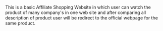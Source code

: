 This is a basic Affiliate Shopping Website in which user can watch the product of many company's in one web site and after comparing all description of product user will be redirect to the official webpage for the same product.
